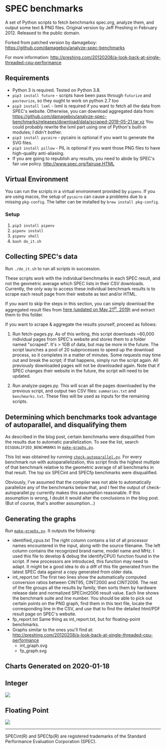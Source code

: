 # SPEC benchmarks

A set of Python scripts to fetch benchmarks spec.org, analyze them, and output some text & PNG files.
Original version by Jeff Preshing in February 2012.
Released to the public domain.

Forked from patched version by damageboy: https://github.com/damageboy/analyze-spec-benchmarks

For more information:
http://preshing.com/20120208/a-look-back-at-single-threaded-cpu-performance


## Requirements

* Python 3 is required. Tested on Python 3.8.
* `pip3 install future` - scripts have been pass through `futurize` and `pasteurize`, so they ought to work on python 2.7 too
* `pip3 install lxml` - lxml is required if you want to fetch all the data from SPEC's website. Otherwise, you can download aggregated data from: https://github.com/damageboy/analyze-spec-benchmarks/releases/download/data/scraped-2019-05-21.tar.xz
  You could probably rewrite the lxml part using one of Python's built-in modules; I didn't bother.
* `pip3 install pycairo` - pycairo is optional if you want to generate the SVG files.
* `pip3 install pillow` - PIL is optional if you want those PNG files to have high-quality anti-aliasing.
* If you are going to republish any results, you need to abide by SPEC's fair use policy. http://www.spec.org/fairuse.HTML

## Virtual Environment

You can run the scripts in a virtual environment provided by `pipenv`. If you are using macos, the setup of `pycairo` can cause a problems due to a missing `pkg-config`. The latter can be installed by `brew install pkg-config`.

### Setup

1. `pip3 install pipenv`
2. `pipenv install`
3. `pipenv shell`
4. `bash do_it.sh`


Collecting SPEC's data
----------------------
Run `./do_it.sh` to run all scripts in succession. 

These scripts work with the individual benchmarks in each SPEC result, and not the geometric average which SPEC lists in their CSV downloads. Currently, the only way to access these individual benchmark results is to scrape each result page from their website as text and/or HTML.

If you want to skip the steps in this section, you can simply download the aggregated result files from [here (updated on May 21<sup>st</sup>, 2019)](https://github.com/damageboy/analyze-spec-benchmarks/releases/download/data/scraped-2019-05-21.tar.xz) and extract them to this folder.

If you want to scrape & aggregate the results yourself, proceed as follows:

1. Run fetch-pages.py. As of this writing, this script downloads ~60,000 individual pages from SPEC's website and stores them to a folder named "scraped". It's > 1GB of data, but may be more in the future. The script launches a pool of 20 subprocesses to speed up the download process, so it completes in a matter of minutes. Some requests may time out and break the script; if that happens, simply run the script again. All previously downloaded pages will not be downloaded again. Note that if SPEC changes their website in the future, the script will need to be updated.

2. Run analyze-pages.py. This will scan all the pages downloaded by the previous script, and output two CSV files: `summaries.txt` and `benchmarks.txt`. These files will be used as inputs for the remaining scripts.


Determining which benchmarks took advantage of autoparallel, and disqualifying them
-----------------------------------------------------------------------------------

As described in the blog post, certain benchmarks were disqualified from the results due to automatic parallelization. To see the list, search `DISQUALIFIED_BENCHMARKS` in [`make-graphs.py`](make-graphs.py).

This list was obtained by running [`check-autoparallel.py`](check-autoparallel.py). For every benchmark run with autoparallelization, this script finds the highest multiple of that benchmark relative to the geometric average of all benchmarks in that result. The top six SPECint and SPECfp benchmarks were disqualified.

Obviously, I've assumed that the compiler was not able to automatically parallelize any of the benchmarks below that, and I feel the output of check-autoparallel.py currently makes this assumption reasonable. If this assumption is wrong, I doubt it would alter the conclusions in the blog post. (But of course, that's another assumption...)


Generating the graphs
---------------------

Run [`make-graphs.py`](make-graphs.py). It outputs the following:

* identified_cpus.txt
	The right column contains a list of all processor names encountered in the input, along with the source filename. The left column contains the recognized brand name, model name and MHz. I used this file to develop & debug the identifyCPU() function found in the script. If new processors are introduced, this function may need to adapt. It might be a good idea to do a diff of this file generated from the latest SPEC data against a copy generated from older data.
* int_report.txt
	The first two lines show the automatically computed conversion ratios between CINT95, CINT2000 and CINT2006. The rest of the file groups all the results by family, then sorts them by hardware release date and normalized SPECint2006 result value. Each line shows the benchmark suite and line number. You should be able to pick out certain points on the PNG graph, find them in this text file, locate the corresponding line in the CSV, and use that to find the detailed html/PDF result page on SPEC's website.
* fp_report.txt
	Same thing as int_report.txt, but for floating-point benchmarks.
* Graphs similar to the ones you'll find at: http://preshing.com/20120208/a-look-back-at-single-threaded-cpu-performance
  * int_graph.svg
  * fp_graph.svg

Charts Generated on 2020-01-18
------------------------------

## Integer
![](int_graph.svg)

## Floating Point
![](fp_graph.svg)

-----
SPECint(R) and SPECfp(R) are registered trademarks of the Standard Performance Evaluation Corporation (SPEC).
